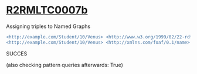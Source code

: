 
# [R2RMLTC0007b](https://www.w3.org/TR/rdb2rdf-test-cases/#R2RMLTC0007b)
Assigning triples to Named Graphs

```diff
<http://example.com/Student/10/Venus> <http://www.w3.org/1999/02/22-rdf-syntax-ns#type> <http://xmlns.com/foaf/0.1/Person> .
<http://example.com/Student/10/Venus> <http://xmlns.com/foaf/0.1/name> "Venus" .
```

SUCCES

(also checking pattern queries afterwards: True)
